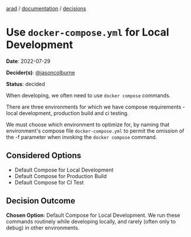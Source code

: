 [arad](../../../../) / [documentation](../README.md) / [decisions](./README.md)

# Use `docker-compose.yml` for Local Development

**Date**: 2022-07-29

**Decider(s)**: [@jasoncolburne](https://github.com/jasoncolburne)

**Status**: decided

When developing, we often need to use `docker compose` commands.

There are three environments for which we have compose requirements - local development, production build and ci
testing.

We must choose which environment to optimize for, by naming that environment's compose file `docker-compose.yml` to
permit the omission of the -f parameter when invoking the `docker compose` command.


## Considered Options
- Default Compose for Local Development
- Default Compose for Production Build
- Default Compose for CI Test


## Decision Outcome

**Chosen Option**: Default Compose for Local Development. We run these commands routinely while developing locally, and
rarely (often only to debug) in other environments.
